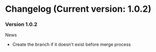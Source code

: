 # Changelog (Current version: 1.0.2)

### Version 1.0.2

News
- Create the branch if it doesn't exist before merge process